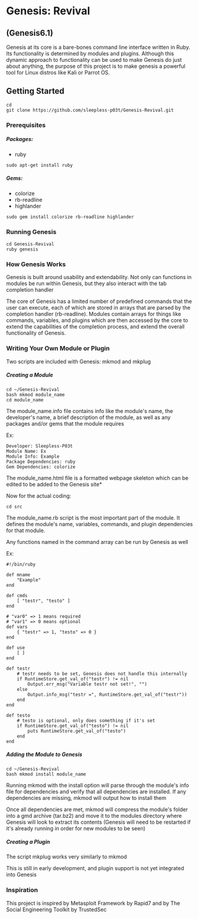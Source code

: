 # Genesis: Revival
## (Genesis6.1)

Genesis at its core is a bare-bones command line interface written in Ruby. Its
functionality is determined by modules and plugins. Although this dynamic approach
to functionality can be used to make Genesis do just about anything, the purpose
of this project is to make genesis a powerful tool for Linux distros like Kali or
Parrot OS.

## Getting Started
```
cd
git clone https://github.com/sleepless-p03t/Genesis-Revival.git
```

### Prerequisites

##### Packages:
* ruby

```
sudo apt-get install ruby
```

##### Gems:
* colorize
* rb-readline
* highlander

```
sudo gem install colorize rb-readline highlander
```

### Running Genesis
```
cd Genesis-Revival
ruby genesis
```

### How Genesis Works

Genesis is built around usability and extendability. Not only can functions in
modules be run within Genesis, but they also interact with the tab completion
handler

The core of Genesis has a limited number of predefined commands that the user can
execute, each of which are stored in arrays that are parsed by the completion
handler (rb-readline). Modules contain arrays for things like commands, variables, and
plugins which are then accessed by the core to extend the capabilities of the
completion process, and extend the overall functionality of Genesis.

### Writing Your Own Module or Plugin

Two scripts are included with Genesis: mkmod and mkplug

##### Creating a Module
```
cd ~/Genesis-Revival
bash mkmod module_name
cd module_name
```

The module_name.info file contains info like the module's name, the developer's
name, a brief description of the module, as well as any packages and/or gems that
the module requires

Ex:

```
Developer: Sleepless-P03t
Module Name: Ex
Module Info: Example
Package Dependencies: ruby
Gem Dependencies: colorize
```

The module_name.html file is a formatted webpage skeleton which can be edited to
be added to the Genesis site\*

Now for the actual coding:

```
cd src
```

The module_name.rb script is the most important part of the module. It defines the
module's name, variables, commands, and plugin dependencies for that module.

Any functions named in the command array can be run by Genesis as well

Ex:

```
#!/bin/ruby

def mname
	"Example"
end

def cmds
	[ "testr", "testo" ]
end

# "var0" => 1 means required
# "var1" => 0 means optional
def vars
	{ "testr" => 1, "testo" => 0 }
end

def use
	[ ]
end

def testr
	# testr needs to be set, Genesis does not handle this internally
	if RuntimeStore.get_val_of("testr") != nil
		Output.err_msg("Variable testr not set!", "")
	else
		Output.info_msg("testr =", RuntimeStore.get_val_of("testr"))
	end
end

def testo
	# testo is optional, only does something if it's set
	if RuntimeStore.get_val_of("testo") != nil
		puts RuntimeStore.get_val_of("testo")
	end
end
```

##### Adding the Module to Genesis

```
cd ~/Genesis-Revival
bash mkmod install module_name
```

Running mkmod with the install option will parse through the module's info file
for dependencies and verify that all dependencies are installed. If any
dependencies are missing, mkmod will output how to install them

Once all dependencies are met, mkmod will compress the module's folder into a gmd
archive (tar.bz2) and move it to the modules directory where Genesis will look to
extract its contents (Genesis will need to be restarted if it's already running in
order for new modules to be seen)

##### Creating a Plugin

The script mkplug works very similarly to mkmod

This is still in early development, and plugin support is not yet integrated into
Genesis

### Inspiration

This project is inspired by Metasploit Framework by Rapid7 and by The Social
Engineering Toolkit by TrustedSec
